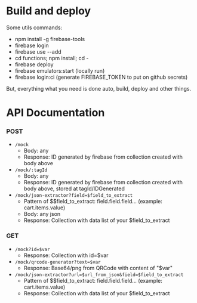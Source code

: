 # Build and deploy
Some utils commands:

- npm install -g firebase-tools
- firebase login
- firebase use --add
- cd functions; npm install; cd -
- firebase deploy
- firebase emulators:start (locally run)
- firebase login:ci (generate FIREBASE_TOKEN to put on github secrets)

But, everything what you need is done auto, build, deploy and other things.

# API Documentation

### POST 
- `/mock`
  - Body: any
  - Response: ID generated by firebase from collection created with body above
- `/mock/:tagId`
  - Body: any
  - Response: ID generated by firebase from collection created with body above, stored at tagId/IDGenerated
- `/mock/json-extractor?field=$field_to_extract`
  - Pattern of $$field_to_extract: field.field.field... (example: cart.items.value)
  - Body: any json
  - Response: Collection with data list of your $field_to_extract

### GET
- `/mock?id=$var`
  - Response: Collection with id=$var
- `/mock/qrcode-generator?text=$var`
  - Response: Base64/png from QRCode with content of "$var"
- `/mock/json-extractor?url=$url_from_json&field=$field_to_extract`
  - Pattern of $$field_to_extract: field.field.field... (example: cart.items.value)
  - Response: Collection with data list of your $field_to_extract
